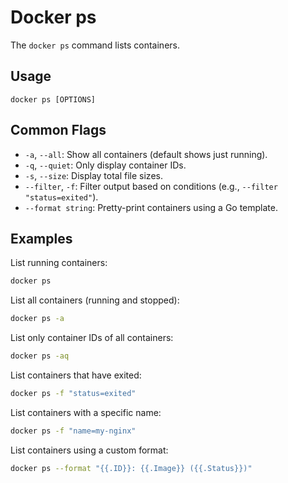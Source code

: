 # Docker ps

The `docker ps` command lists containers.

## Usage
`docker ps [OPTIONS]`

## Common Flags
-   `-a`, `--all`: Show all containers (default shows just running).
-   `-q`, `--quiet`: Only display container IDs.
-   `-s`, `--size`: Display total file sizes.
-   `--filter`, `-f`: Filter output based on conditions (e.g., `--filter "status=exited"`).
-   `--format string`: Pretty-print containers using a Go template.

## Examples
List running containers:
```bash
docker ps
```

List all containers (running and stopped):
```bash
docker ps -a
```

List only container IDs of all containers:
```bash
docker ps -aq
```

List containers that have exited:
```bash
docker ps -f "status=exited"
```

List containers with a specific name:
```bash
docker ps -f "name=my-nginx"
```

List containers using a custom format:
```bash
docker ps --format "{{.ID}}: {{.Image}} ({{.Status}})"
```
